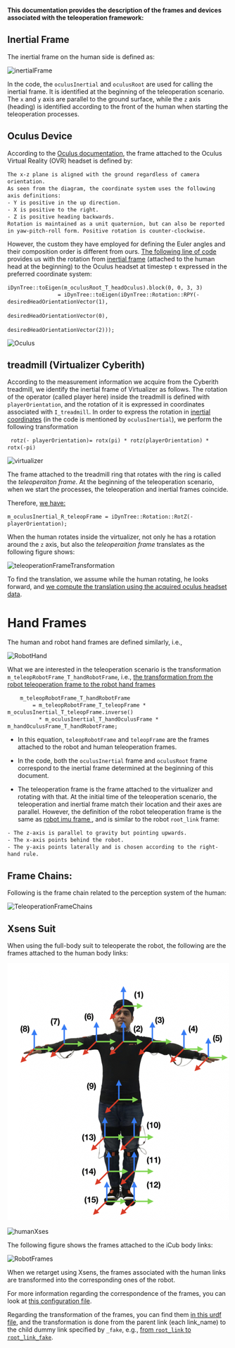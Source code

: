 **This documentation provides the description of the frames and devices associated with the teleoperation framework:**

## Inertial Frame

The inertial frame on the human side is defined as:

![inertialFrame](https://user-images.githubusercontent.com/17707730/75995174-53dd4100-5efc-11ea-98db-8ea3cbe33379.jpg)

In the code, the `oculusInertial` and `oculusRoot` are used for calling the inertial frame. It is identified at the beginning of the teleoperation scenario. The `x` and `y` axis are parallel to the ground surface, while the `z` axis (heading) is identified according to the front of the human when starting the teleoperation processes.

## Oculus Device
According to the [Oculus documentation](https://developer.oculus.com/documentation/native/pc/dg-sensor/), the frame attached to the Oculus Virtual Reality (OVR) headset is defined by:
```
The x-z plane is aligned with the ground regardless of camera orientation.
As seen from the diagram, the coordinate system uses the following axis definitions:
- Y is positive in the up direction.
- X is positive to the right.
- Z is positive heading backwards.
Rotation is maintained as a unit quaternion, but can also be reported in yaw-pitch-roll form. Positive rotation is counter-clockwise.
```
However, the custom they have employed for defining the Euler angles and their composition order is different from ours.
[The following line of code](https://github.com/robotology/walking-teleoperation/blob/master/modules/Oculus_module/src/OculusModule.cpp#L386-L389
) provides us with the rotation from [inertial frame](#inertial-frame) (attached to the human head at the beginning) to the Oculus headset at timestep `t` expressed in the preferred coordinate system:

```
iDynTree::toEigen(m_oculusRoot_T_headOculus).block(0, 0, 3, 3)
                = iDynTree::toEigen(iDynTree::Rotation::RPY(-desiredHeadOrientationVector(1),
                                                            desiredHeadOrientationVector(0),
                                                            desiredHeadOrientationVector(2)));
```                                                           
![Oculus](https://user-images.githubusercontent.com/17707730/75995262-72dbd300-5efc-11ea-8998-63ccce533453.png)

## treadmill (Virtualizer Cyberith)

According to the measurement information we acquire from the Cyberith treadmill, we identify the inertial frame of Virtualizer as follows. The rotation of the operator (called player here) inside the treadmill is defined with `playerOrientation`, and the rotation of it is expressed in coordinates associated with `I_treadmill`. In order to express the rotation in [inertial coordinates](#inertial-frame) (in the code is mentioned by `oculusInertial`), we perform the following transformation

```
 rotz(- playerOrientation)= rotx(pi) * rotz(playerOrientation) * rotx(-pi)
```

![virtualizer](https://user-images.githubusercontent.com/17707730/75995418-afa7ca00-5efc-11ea-8288-a6238090de33.jpg)


The frame attached to the treadmill ring that rotates with the ring is called the _teleoperaiton frame_. At the beginning of the teleoperation scenario, when we start the processes, the teleoperation and inertial frames coincide.

Therefore, [we have:](https://github.com/robotology/walking-teleoperation/blob/60b449e6e8d5120a2a11ca2997521f46c51821c1/modules/Oculus_module/src/HeadRetargeting.cpp#L105)

```
m_oculusInertial_R_teleopFrame = iDynTree::Rotation::RotZ(-playerOrientation);
```

When the human rotates inside the virtualizer, not only he has a rotation around the `z` axis, but also the _teleoperaition frame_  translates as the following figure shows:


![teleoperationFrameTransformation](https://user-images.githubusercontent.com/17707730/75995382-a0c11780-5efc-11ea-990e-bb1bc8f1c8ff.jpg)
                                                                      

To find the translation, we assume while the human rotating, he looks forward, and [we compute the translation using the acquired oculus headset data](https://github.com/robotology/walking-teleoperation/blob/5ae5a89e504a985528d5263467f806e806f78d37/modules/Oculus_module/src/OculusModule.cpp#L647-L657).



# Hand Frames

The human and robot hand frames are defined similarly, i.e.,


![RobotHand](https://user-images.githubusercontent.com/17707730/75995311-85eea300-5efc-11ea-8aac-23b06f2d6fff.jpeg)

What we are interested in the teleoperation scenario is the transformation `m_teleopRobotFrame_T_handRobotFrame`, i.e., [the transformation from the robot teleoperation frame to the robot hand frames](https://github.com/robotology/walking-teleoperation/blob/60b449e6e8d5120a2a11ca2997521f46c51821c1/modules/Oculus_module/src/HandRetargeting.cpp#L74-L77)
```
    m_teleopRobotFrame_T_handRobotFrame
        = m_teleopRobotFrame_T_teleopFrame * m_oculusInertial_T_teleopFrame.inverse()
          * m_oculusInertial_T_handOculusFrame * m_handOculusFrame_T_handRobotFrame;

```
- In this equation, `teleopRobotFrame` and `teleopFrame` are the frames attached to the robot and human teleoperation frames. 

- In the code, both the `oculusInertial` frame and `oculusRoot` frame correspond to the inertial frame determined at the beginning of this document.
- The teleoperation frame is the frame attached to the virtualizer and rotating with that. At the initial time of the teleoperation scenario, the teleoperation and inertial frame match their location and their axes are parallel.
However, the definition of the robot teleoperation frame is the same as [robot imu frame ](https://github.com/kouroshD/walking-teleoperation/blob/feature/updateDocs/app/robots/iCubGenova04/leftHandRetargetingParams.ini#L6-L10), and is similar to the robot `root_link` frame:
```
- The z-axis is parallel to gravity but pointing upwards.
- The x-axis points behind the robot.
- The y-axis points laterally and is chosen according to the right-hand rule.
```


## Frame Chains:

Following is the frame chain related to the perception system of the human:


![TeleoperationFrameChains](https://user-images.githubusercontent.com/17707730/75995366-99017300-5efc-11ea-814a-6b24669c1d00.jpg)

## Xsens Suit
When using the full-body suit to teleoperate the robot, the following are the frames attached to the human body links:


<p align="center">
  <img width="650" src="./images/humanXses.png">
</p> 

![humanXses](https://user-images.githubusercontent.com/17707730/75995140-47f17f00-5efc-11ea-8743-bd6a752602d4.png)

The following figure shows the frames attached to the iCub body links:


![RobotFrames](https://user-images.githubusercontent.com/17707730/75995280-7bcca480-5efc-11ea-9124-cf37298fc655.png)

When we retarget using Xsens, the frames associated with the human links are transformed into the corresponding ones of the robot.

For more information regarding the correspondence of the frames, you can look at [this configuration file](https://github.com/robotology/human-dynamics-estimation/blob/devel/conf/xml/RobotStateProvider_iCub.xml).

Regarding the transformation of the frames, you can find them [in this urdf file](https://github.com/robotology/human-dynamics-estimation/blob/devel/conf/urdfs/teleoperation_iCub_model_V_2_5.urdf), and the transformation is done from the parent link (each link_name) to the child dummy link specified by `_fake`, e.g., [from `root_link` to `root_link_fake`](https://github.com/robotology/human-dynamics-estimation/blob/devel/conf/urdfs/teleoperation_iCub_model_V_2_5.urdf#L3341-L3353).


